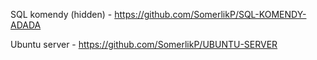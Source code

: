 SQL komendy (hidden) - https://github.com/SomerlikP/SQL-KOMENDY-ADADA

Ubuntu server - https://github.com/SomerlikP/UBUNTU-SERVER
